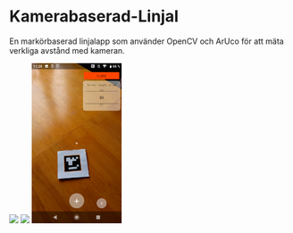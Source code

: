 # Kamerabaserad-Linjal
En markörbaserad linjalapp som använder OpenCV och ArUco för att mäta verkliga avstånd med kameran.
<p float="left">
  <img src="images/mått_1.png" width="32%" />
  <img src="images/mått_2.png" width="32%" /> 
  <img src="images/gs_size.png" width="32%" />
</p>
